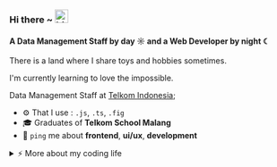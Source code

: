 ### Hi there ~ <img src="https://user-images.githubusercontent.com/1303154/88677602-1635ba80-d120-11ea-84d8-d263ba5fc3c0.gif" width="24px" alt="hi">

#### A Data Management Staff by day ☼ and a Web Developer by night ☾

There is a land where I share toys and hobbies sometimes.

I'm currently learning to love the impossible.

Data Management Staff at [Telkom Indonesia](https://www.telkom.co.id/);<br>

- ⚙️ That I use : `.js`, `.ts`, `.fig`
- 🎓 Graduates of **Telkom School Malang**
- 💬 `ping` me about **frontend**, **ui/ux**, **development**

<details>
<summary>⚡️ More about my coding life</summary>
<br />

<img align="center" src="https://github-readme-stats.vercel.app/api/top-langs/?username=Alfians29&layout=compact&theme=radical&hide_border=true" height="180em" />
<img align="center" src="http://github-profile-summary-cards.vercel.app/api/cards/profile-details?username=Alfians29&theme=radical" height="180em" />

</details>
